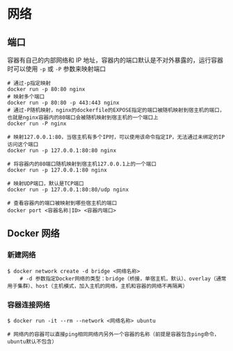 # 网络

## 端口

容器有自己的内部网络和 IP 地址，容器内的端口默认是不对外暴露的，运行容器时可以使用 `-p` 或 `-P` 参数来映射端口

```shell
# 通过-p指定映射
docker run -p 80:80 nginx
# 映射多个端口
docker run -p 80:80 -p 443:443 nginx
# 通过-P随机映射，nginx的dockerfile的EXPOSE指定的端口被随机映射到宿主机的端口，也就是nginx容器内的80端口会被随机映射到宿主机的一个端口上
docker run -P nginx

# 映射127.0.0.1:80，当宿主机有多个IP时，可以使用该命令指定IP，无法通过未绑定的IP访问这个端口
docker run -p 127.0.0.1:80:80 nginx

# 将容器内的80端口随机映射到宿主机127.0.0.1上的一个端口
docker run -p 127.0.0.1:80 nginx

# 映射UDP端口，默认是TCP端口
docker run -p 127.0.0.1:80:80/udp nginx

# 查看容器内的端口被映射到哪些宿主机的端口
docker port <容器名称|ID> <容器内端口>
```

## Docker 网络

### 新建网络

```shell
$ docker network create -d bridge <网络名称>
	# -d 参数指定Docker网络的类型：bridge（桥接，单宿主机，默认）、overlay（通常用于集群）、host（主机模式，加入主机的网络，主机和容器的网络不再隔离）
```

### 容器连接网络

```shell
$ docker run -it --rm --network <网络名称> ubuntu

# 网络内的容器可以直接ping相同网络内另外一个容器的名称（前提是容器包含ping命令，ubuntu默认不包含）
```

